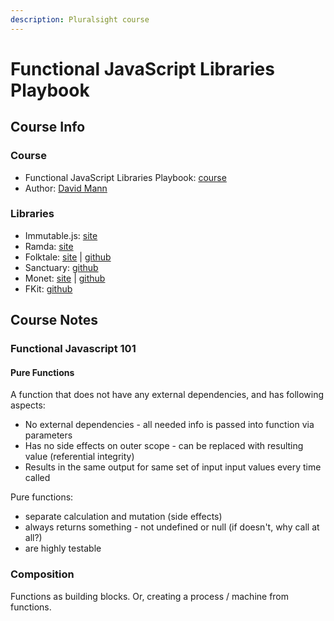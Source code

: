 ```yaml
---
description: Pluralsight course
---
```


# Functional JavaScript Libraries Playbook

## Course Info

### Course

* Functional JavaScript Libraries Playbook: [course](https://app.pluralsight.com/library/courses/functional-javascript-libraries-playbook/table-of-contents)
* Author: [David Mann](https://app.pluralsight.com/profile/author/david-mann)

### Libraries

* Immutable.js: [site ](https://facebook.github.io/immutable-js/)
* Ramda: [site](https://ramdajs.com/)
* Folktale: [site](http://folktale.origamitower.com/docs/v2.0.0/) \| [github](https://github.com/folktale)
* Sanctuary: [github](https://github.com/sanctuary-js/sanctuary)
* Monet: [site](https://monet.github.io/monet.js/) \| [github](https://github.com/monet/monet.js/)
* FKit: [github](https://github.com/nullobject/fkit)

## Course Notes

### Functional Javascript 101

#### Pure Functions

A function that does not have any external dependencies, and has following aspects: 

* No external dependencies - all needed info is passed into function via parameters
* Has no side effects on outer scope - can be replaced with resulting value \(referential integrity\)
* Results in the same output for same set of input input values every time called

Pure functions: 

* separate calculation and mutation \(side effects\)
* always returns something - not undefined or null \(if doesn't, why call at all?\)
* are highly testable

### Composition

Functions as building blocks.  Or, creating a process / machine from functions.



